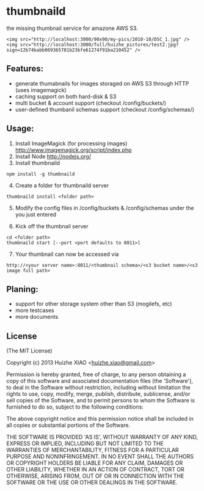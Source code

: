 thumbnaild
==========

the missing thumbnail service for amazone AWS S3.


```
<img src="http://localhost:3000/90x90/my-pics/2010-10/DSC_1.jpg" />
<img src="http://localhost:3000/full/huizhe_pictures/test2.jpg?sign=12b74babb069365781b23bfe61274f91ba210452" />
```

## Features:
* generate thumabnails for images storaged on AWS S3 through HTTP (uses imagemagick)
* caching support on both hard-disk & S3
* multi bucket & account support (checkout /config/buckets/)
* user-defined thumbanil schemas support (checkout /config/schemas/)

## Usage:

1. Install ImageMagick (for processing images)
  http://www.imagemagick.org/script/index.php
2. Install Node
  http://nodejs.org/
3. Install thumbnaild
```
npm install -g thumbnaild
```
4. Create a folder for thumbnaild server 
```
thumbnaild install <folder path>
```
5. Modify the config files in /config/buckets & /config/schemas under the <folder path> you just entered

6. Kick off the thumbnail server
```
cd <folder path>
thumbnaild start [--port <port defaults to 8011>]
```
7. Your thumbnail can now be accessed via
```
http://<your server name>:8011/<thumbnail schema>/<s3 bucket name>/<s3 image full path>
```



## Planing:
* support for other storage system other than S3 (mogilefs, etc)
* more testcases
* more documents
## License 

(The MIT License)

Copyright (c) 2013 Huizhe XIAO &lt;huizhe.xiao@gmail.com&gt;

Permission is hereby granted, free of charge, to any person obtaining
a copy of this software and associated documentation files (the
'Software'), to deal in the Software without restriction, including
without limitation the rights to use, copy, modify, merge, publish,
distribute, sublicense, and/or sell copies of the Software, and to
permit persons to whom the Software is furnished to do so, subject to
the following conditions:

The above copyright notice and this permission notice shall be
included in all copies or substantial portions of the Software.

THE SOFTWARE IS PROVIDED 'AS IS', WITHOUT WARRANTY OF ANY KIND,
EXPRESS OR IMPLIED, INCLUDING BUT NOT LIMITED TO THE WARRANTIES OF
MERCHANTABILITY, FITNESS FOR A PARTICULAR PURPOSE AND NONINFRINGEMENT.
IN NO EVENT SHALL THE AUTHORS OR COPYRIGHT HOLDERS BE LIABLE FOR ANY
CLAIM, DAMAGES OR OTHER LIABILITY, WHETHER IN AN ACTION OF CONTRACT,
TORT OR OTHERWISE, ARISING FROM, OUT OF OR IN CONNECTION WITH THE
SOFTWARE OR THE USE OR OTHER DEALINGS IN THE SOFTWARE.